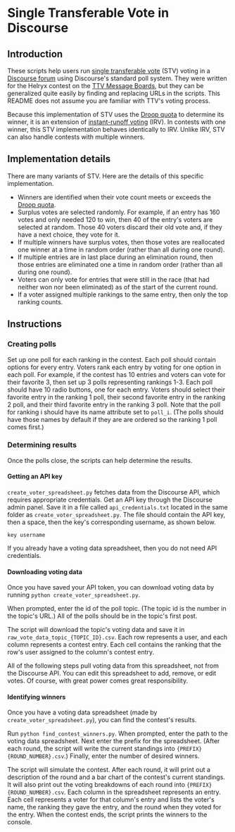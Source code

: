 # Single Transferable Vote in Discourse

## Introduction

These scripts help users run [single transferable vote](https://en.wikipedia.org/wiki/Single_transferable_vote) (STV) voting in a [Discourse forum](https://www.discourse.org) using Discourse's standard poll system. They were written for the Helryx contest on the [TTV Message Boards](https://board.ttvchannel.com/), but they can be generalized quite easily by finding and replacing URLs in the scripts. This README does not assume you are familiar with TTV's voting process.

Because this implementation of STV uses the [Droop quota](https://en.wikipedia.org/wiki/Counting_single_transferable_votes#Droop_quota) to determine its winner, it is an extension of [instant-runoff voting](https://en.wikipedia.org/wiki/Instant-runoff_voting) (IRV). In contests with one winner, this STV implementation behaves identically to IRV. Unlike IRV, STV can also handle contests with multiple winners.

## Implementation details
There are many variants of STV. Here are the details of this specific implementation.
* Winners are identified when their vote count meets or exceeds the [Droop quota](https://en.wikipedia.org/wiki/Counting_single_transferable_votes#Droop_quota).
* Surplus votes are selected randomly. For example, if an entry has 160 votes and only needed 120 to win, then 40 of the entry's voters are selected at random. Those 40 voters discard their old vote and, if they have a next choice, they vote for it.
* If multiple winners have surplus votes, then those votes are reallocated one winner at a time in random order (rather than all during one round).
* If multiple entries are in last place during an elimination round, then those entries are eliminated one a time in random order (rather than all during one round).
* Voters can only vote for entries that were still in the race (that had neither won nor been eliminated) as of the start of the current round.
* If a voter assigned multiple rankings to the same entry, then only the top ranking counts.

## Instructions

### Creating polls

Set up one poll for each ranking in the contest. Each poll should contain options for every entry. Voters rank each entry by voting for one option in each poll. For example, if the contest has 10 entries and voters can vote for their favorite 3, then set up 3 polls representing rankings 1-3. Each poll should have 10 radio buttons, one for each entry. Voters should select their favorite entry in the ranking 1 poll, their second favorite entry in the ranking 2 poll, and their third favorite entry in the ranking 3 poll. Note that the poll for ranking i should have its name attribute set to `poll_i`. (The polls should have those names by default if they are are ordered so the ranking 1 poll comes first.)

### Determining results

Once the polls close, the scripts can help determine the results.

#### Getting an API key

`create_voter_spreadsheet.py` fetches data from the Discourse API, which requires appropriate credentials. Get an API key through the Discourse admin panel. Save it in a file called `api_credentials.txt` located in the same folder as `create_voter_spreadsheet.py`. The file should contain the API key, then a space, then the key's corresponding username, as shown below.

```
key username
```

If you already have a voting data spreadsheet, then you do not need API credentials.

#### Downloading voting data

Once you have saved your API token, you can download voting data by running `python create_voter_spreadsheet.py`.

When prompted, enter the id of the poll topic. (The topic id is the number in the topic's URL.) All of the polls should be in the topic's first post.

The script will download the topic's voting data and save it in `raw_vote_data_topic_{TOPIC_ID}.csv`. Each row represents a user, and each column represents a contest entry. Each cell contains the ranking that the row's user assigned to the column's contest entry.

All of the following steps pull voting data from this spreadsheet, not from the Discourse API. You can edit this spreadsheet to add, remove, or edit votes. Of course, with great power comes great responsibility.

#### Identifying winners

Once you have a voting data spreadsheet (made by `create_voter_spreadsheet.py`), you can find the contest's results.

Run `python find_contest_winners.py`. When prompted, enter the path to the voting data spreadsheet. Next enter the prefix for the spreadsheet. (After each round, the script will write the current standings into `{PREFIX}{ROUND_NUMBER}.csv`.) Finally, enter the number of desired winners.

The script will simulate the contest. After each round, it will print out a description of the round and a bar chart of the contest's current standings. It will also print out the voting breakdowns of each round into `{PREFIX}{ROUND_NUMBER}.csv`. Each column in the spreadsheet represents an entry. Each cell represents a voter for that column's entry and lists the voter's name, the ranking they gave the entry, and the round when they voted for the entry. When the contest ends, the script prints the winners to the console.
